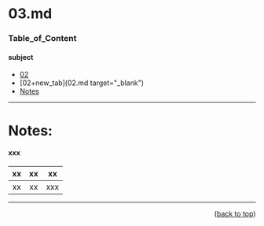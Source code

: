 <a name="topage"></a>

# 03.md

### Table_of_Content

#### subject
* [02](02.md)
* [02+new_tab](02.md target="_blank")
* [Notes](#Notes)


----

# Notes:

#### xxx
| xx | xx | xx | 
| :-: | :-: |  :-: | 
| xx | xx | xxx  |

----

<p align="right">(<a href="#topage">back to top</a>)</p>
<br/>
<br/>
